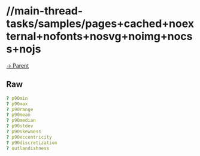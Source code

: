 
# //main-thread-tasks/samples/pages+cached+noexternal+nofonts+nosvg+noimg+nocss+nojs

[→ Parent](../..)


## Raw


```yaml
? p90min
? p90max
? p90range
? p90mean
? p90median
? p90stdev
? p90skewness
? p90eccentricity
? p90discretization
? outlandishness

```

